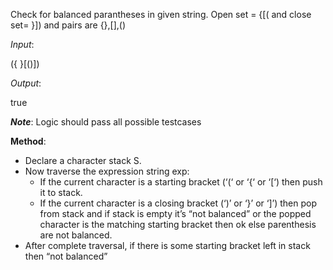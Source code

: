 Check for balanced parantheses in given string. Open set = {[( and close set= }]) and pairs are {},[],()

*Input*:

({ }[()])


*Output*:

true


__*Note*__: Logic should pass all possible testcases



**Method**:
- Declare a character stack S.
- Now traverse the expression string exp:
  - If the current character is a starting bracket (‘(‘ or ‘{‘ or ‘[‘) then push it to stack. 
  - If the current character is a closing bracket (‘)’ or ‘}’ or ‘]’) then pop from stack    and if stack is empty it’s “not balanced” or the popped character is the matching        starting bracket then ok else parenthesis are not balanced.
- After complete traversal, if there is some starting bracket left in stack then “not balanced”

